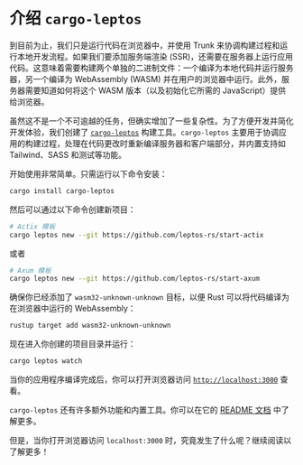 # 介绍 `cargo-leptos`

到目前为止，我们只是运行代码在浏览器中，并使用 Trunk 来协调构建过程和运行本地开发流程。如果我们要添加服务端渲染 (SSR)，还需要在服务器上运行应用代码。这意味着需要构建两个单独的二进制文件：一个编译为本地代码并运行服务器，另一个编译为 WebAssembly (WASM) 并在用户的浏览器中运行。此外，服务器需要知道如何将这个 WASM 版本（以及初始化它所需的 JavaScript）提供给浏览器。

虽然这不是一个不可逾越的任务，但确实增加了一些复杂性。为了方便开发并简化开发体验，我们创建了 [`cargo-leptos`](https://github.com/leptos-rs/cargo-leptos) 构建工具。`cargo-leptos` 主要用于协调应用的构建过程，处理在代码更改时重新编译服务器和客户端部分，并内置支持如 Tailwind、SASS 和测试等功能。

开始使用非常简单。只需运行以下命令安装：

```bash
cargo install cargo-leptos
```

然后可以通过以下命令创建新项目：

```bash
# Actix 模板
cargo leptos new --git https://github.com/leptos-rs/start-actix
```

或者

```bash
# Axum 模板
cargo leptos new --git https://github.com/leptos-rs/start-axum
```

确保你已经添加了 `wasm32-unknown-unknown` 目标，以便 Rust 可以将代码编译为在浏览器中运行的 WebAssembly：

```bash
rustup target add wasm32-unknown-unknown
```

现在进入你创建的项目目录并运行：

```bash
cargo leptos watch
```

当你的应用程序编译完成后，你可以打开浏览器访问 [`http://localhost:3000`](http://localhost:3000) 查看。

`cargo-leptos` 还有许多额外功能和内置工具。你可以在它的 [README 文档](https://github.com/leptos-rs/cargo-leptos/blob/main/README.md) 中了解更多。

但是，当你打开浏览器访问 `localhost:3000` 时，究竟发生了什么呢？继续阅读以了解更多！
